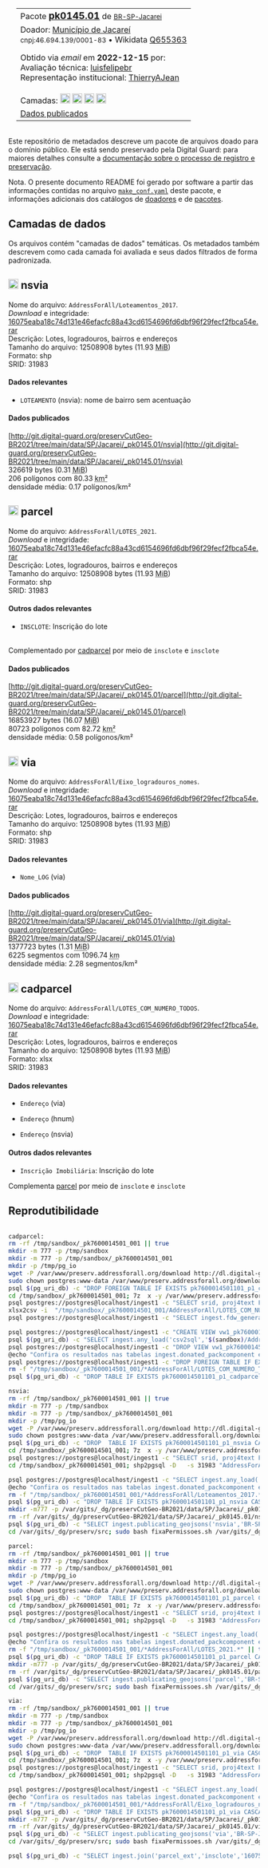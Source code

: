 <aside>
<table align="right" style="padding: 1em">
<tr><td>Pacote <a target="_git" title="link canônico para o git deste pacote" href="http://git.digital-guard.org/preserv-BR/blob/main/data/SP/Jacarei/_pk0145.01"><big><b>pk0145.01</b></big></a> de <small><a target="_osmcodes" title="Jurisdição" href="https://osm.codes/BR-SP-Jacarei">BR-SP-Jacarei</a></small>
</td></tr>
<tr><td>
Doador: <a rel="external" target="_doador" href="https://www.jacarei.sp.gov.br/">Município de Jacareí</a><br/>
<small>cnpj:46.694.139/0001-83</small> • Wikidata <a rel="external" target="_doador" title="link descritor Wikidata do doador" href="https://www.wikidata.org/wiki/Q655363">Q655363</a></small><br/>

Obtido via <i>email</i> em <b>2022-12-15</b> por:<br/>
 Avaliação técnica: <a rel="external" target="_gitPerson" title="usuário Git" href="https://github.com/luisfelipebr">luisfelipebr</a><br/>
 Representação institucional: <a rel="external" target="_gitPerson" title="usuário Git" href="https://github.com/ThierryAJean">ThierryAJean</a><br/>
</td></tr>
<tr><td>Camadas: <a title="via" href="#-via"><img src="https://raw.githubusercontent.com/digital-guard/preserv/main/docs/assets/layerIcon-via.png" alt="via" width="20"/></a> <a title="nsvia" href="#-nsvia"><img src="https://raw.githubusercontent.com/digital-guard/preserv/main/docs/assets/layerIcon-nsvia.png" alt="nsvia" width="20"/></a> <a title="parcel" href="#-parcel"><img src="https://raw.githubusercontent.com/digital-guard/preserv/main/docs/assets/layerIcon-parcel.png" alt="parcel" width="20"/></a> <a title="cadparcel" href="#-cadparcel"><img src="https://raw.githubusercontent.com/digital-guard/preserv/main/docs/assets/layerIcon-cadparcel.png" alt="cadparcel" width="20"/></a> </td></tr>
<tr><td><a href="http://git.digital-guard.org/preservCutGeo-BR2021/tree/main/data/SP/Jacarei/_pk0145.01">Dados publicados</a></td></tr>
</table>
</aside>

<section>

Este repositório de metadados descreve um pacote de arquivos doado para o domínio público. Ele está sendo preservado pela Digital Guard: para maiores detalhes consulte a [documentação sobre o processo de registro e preservação](https://git.digital-guard.org/preserv/tree/main/docs).

Nota. O presente documento README foi gerado por software a partir das informações contidas no arquivo [`make_conf.yaml`](make_conf.yaml) deste pacote, e informações adicionais dos catálogos de [doadores](https://git.digital-guard.org/preserv-BR/blob/main/data/donor.csv) e de [pacotes](https://git.digital-guard.org/preserv-BR/blob/main/data/donatedPack.csv).

# Camadas de dados

Os arquivos contém "camadas de dados" temáticas. Os metadados também descrevem como cada camada foi avaliada e seus dados filtrados de forma padronizada.

## <img src="https://raw.githubusercontent.com/digital-guard/preserv/main/docs/assets/layerIcon-nsvia.png" alt="nsvia" width="20"/> nsvia

Nome do arquivo: `AddressForAll/Loteamentos_2017`.<br/>*Download* e integridade: [16075eaba18c74d131e46efacfc88a43cd6154696fd6dbf96f29fecf2fbca54e.rar](http://dl.digital-guard.org/16075eaba18c74d131e46efacfc88a43cd6154696fd6dbf96f29fecf2fbca54e.rar)<br/>Descrição: Lotes, logradouros, bairros e endereços<br/>Tamanho do arquivo: 12508908 bytes (11.93 <abbr title="mebibyte">MiB</abbr>)<br/>Formato: shp<br/>SRID: 31983

#### Dados relevantes
* `LOTEAMENTO` (nsvia): nome de bairro sem acentuação

#### Dados publicados
[http://git.digital-guard.org/preservCutGeo-BR2021/tree/main/data/SP/Jacarei/_pk0145.01/nsvia](http://git.digital-guard.org/preservCutGeo-BR2021/tree/main/data/SP/Jacarei/_pk0145.01/nsvia)<br/>326619 bytes (0.31 <abbr title="mebibyte">MiB</abbr>)<br/>206 polígonos com 80.33 <abbr title="quilômetros quadrados">km²</abbr><br/>densidade média: 0.17 polígonos/km²
## <img src="https://raw.githubusercontent.com/digital-guard/preserv/main/docs/assets/layerIcon-parcel.png" alt="parcel" width="20"/> parcel

Nome do arquivo: `AddressForAll/LOTES_2021`.<br/>*Download* e integridade: [16075eaba18c74d131e46efacfc88a43cd6154696fd6dbf96f29fecf2fbca54e.rar](http://dl.digital-guard.org/16075eaba18c74d131e46efacfc88a43cd6154696fd6dbf96f29fecf2fbca54e.rar)<br/>Descrição: Lotes, logradouros, bairros e endereços<br/>Tamanho do arquivo: 12508908 bytes (11.93 <abbr title="mebibyte">MiB</abbr>)<br/>Formato: shp<br/>SRID: 31983

#### Outros dados relevantes
* `INSCLOTE`: Inscrição do lote

<br/>Complementado por [cadparcel](#-cadparcel) por meio de `insclote` e `insclote`

#### Dados publicados
[http://git.digital-guard.org/preservCutGeo-BR2021/tree/main/data/SP/Jacarei/_pk0145.01/parcel](http://git.digital-guard.org/preservCutGeo-BR2021/tree/main/data/SP/Jacarei/_pk0145.01/parcel)<br/>16853927 bytes (16.07 <abbr title="mebibyte">MiB</abbr>)<br/>80723 polígonos com 82.72 <abbr title="quilômetros quadrados">km²</abbr><br/>densidade média: 0.58 polígonos/km²
## <img src="https://raw.githubusercontent.com/digital-guard/preserv/main/docs/assets/layerIcon-via.png" alt="via" width="20"/> via

Nome do arquivo: `AddressForAll/Eixo_logradouros_nomes`.<br/>*Download* e integridade: [16075eaba18c74d131e46efacfc88a43cd6154696fd6dbf96f29fecf2fbca54e.rar](http://dl.digital-guard.org/16075eaba18c74d131e46efacfc88a43cd6154696fd6dbf96f29fecf2fbca54e.rar)<br/>Descrição: Lotes, logradouros, bairros e endereços<br/>Tamanho do arquivo: 12508908 bytes (11.93 <abbr title="mebibyte">MiB</abbr>)<br/>Formato: shp<br/>SRID: 31983

#### Dados relevantes
* `Nome_LOG` (via)

#### Dados publicados
[http://git.digital-guard.org/preservCutGeo-BR2021/tree/main/data/SP/Jacarei/_pk0145.01/via](http://git.digital-guard.org/preservCutGeo-BR2021/tree/main/data/SP/Jacarei/_pk0145.01/via)<br/>1377723 bytes (1.31 <abbr title="mebibyte">MiB</abbr>)<br/>6225 segmentos com 1096.74 <abbr title="quilômetros">km</abbr><br/>densidade média: 2.28 segmentos/km²
## <img src="https://raw.githubusercontent.com/digital-guard/preserv/main/docs/assets/layerIcon-cadparcel.png" alt="cadparcel" width="20"/> cadparcel

Nome do arquivo: `AddressForAll/LOTES_COM_NUMERO_TODOS`.<br/>*Download* e integridade: [16075eaba18c74d131e46efacfc88a43cd6154696fd6dbf96f29fecf2fbca54e.rar](http://dl.digital-guard.org/16075eaba18c74d131e46efacfc88a43cd6154696fd6dbf96f29fecf2fbca54e.rar)<br/>Descrição: Lotes, logradouros, bairros e endereços<br/>Tamanho do arquivo: 12508908 bytes (11.93 <abbr title="mebibyte">MiB</abbr>)<br/>Formato: xlsx<br/>SRID: 31983

#### Dados relevantes
* `Endereço` (via)

* `Endereço` (hnum)

* `Endereço` (nsvia)

#### Outros dados relevantes
* `Inscrição Imobiliária`: Inscrição do lote

Complementa [parcel](#-parcel) por meio de `insclote` e `insclote`

</section>
<section>

# Reprodutibilidade

```bash

cadparcel:
rm -rf /tmp/sandbox/_pk7600014501_001 || true
mkdir -m 777 -p /tmp/sandbox
mkdir -m 777 -p /tmp/sandbox/_pk7600014501_001
mkdir -p /tmp/pg_io
wget -P /var/www/preserv.addressforall.org/download http://dl.digital-guard.org/16075eaba18c74d131e46efacfc88a43cd6154696fd6dbf96f29fecf2fbca54e.rar
sudo chown postgres:www-data /var/www/preserv.addressforall.org/download/16075eaba18c74d131e46efacfc88a43cd6154696fd6dbf96f29fecf2fbca54e.rar && sudo chmod 664 /var/www/preserv.addressforall.org/download/16075eaba18c74d131e46efacfc88a43cd6154696fd6dbf96f29fecf2fbca54e.rar
psql $(pg_uri_db) -c "DROP FOREIGN TABLE IF EXISTS pk7600014501101_p1_cadparcel CASCADE"
cd /tmp/sandbox/_pk7600014501_001; 7z  x -y /var/www/preserv.addressforall.org/download/16075eaba18c74d131e46efacfc88a43cd6154696fd6dbf96f29fecf2fbca54e.rar "*AddressForAll/LOTES_COM_NUMERO_TODOS*" ; chmod -R a+rwx . > /dev/null
psql postgres://postgres@localhost/ingest1 -c "SELECT srid, proj4text FROM spatial_ref_sys where srid=31983"
xlsx2csv -i  "/tmp/sandbox/_pk7600014501_001/AddressForAll/LOTES_COM_NUMERO_TODOS.xlsx" "/tmp/sandbox/_pk7600014501_001/AddressForAll/LOTES_COM_NUMERO_TODOS.csv"
psql postgres://postgres@localhost/ingest1 -c "SELECT ingest.fdw_generate_direct_csv( '/tmp/sandbox/_pk7600014501_001/AddressForAll/LOTES_COM_NUMERO_TODOS.csv', 'pk7600014501101_p1_cadparcel' )"

psql postgres://postgres@localhost/ingest1 -c "CREATE VIEW vw1_pk7600014501101_p1_cadparcel AS SELECT row_number() OVER () AS gid, trim(replace(\"Inscrição Imobiliária\",'.','')) AS insclote, trim(split_part(\"Endereço\", ',', 1)) AS via, trim(split_part(split_part(\"Endereço\", ',', 2),'-',1)) AS hnum, trim(split_part(regexp_replace (split_part(\"Endereço\", ',', 2),'\-', ';'),';',2)) AS nsvia FROM $(tabname)"
psql $(pg_uri_db) -c "SELECT ingest.any_load('csv2sql','$(sandbox)/AddressForAll/LOTES_COM_NUMERO_TODOS.xlsx','cadparcel_cmpl','vw1_pk7600014501101_p1_cadparcel','7600014501101','16075eaba18c74d131e46efacfc88a43cd6154696fd6dbf96f29fecf2fbca54e.rar',array[]::text[],5,1)"
psql postgres://postgres@localhost/ingest1 -c "DROP VIEW vw1_pk7600014501101_p1_cadparcel"
@echo "Confira os resultados nas tabelas ingest.donated_packcomponent e ingest.cadastral_asis".
psql postgres://postgres@localhost/ingest1 -c "DROP FOREIGN TABLE IF EXISTS pk7600014501101_p1_cadparcel"
rm -f "/tmp/sandbox/_pk7600014501_001/*AddressForAll/LOTES_COM_NUMERO_TODOS.*" || true
psql $(pg_uri_db) -c "DROP TABLE IF EXISTS pk7600014501101_p1_cadparcel CASCADE"

nsvia:
rm -rf /tmp/sandbox/_pk7600014501_001 || true
mkdir -m 777 -p /tmp/sandbox
mkdir -m 777 -p /tmp/sandbox/_pk7600014501_001
mkdir -p /tmp/pg_io
wget -P /var/www/preserv.addressforall.org/download http://dl.digital-guard.org/16075eaba18c74d131e46efacfc88a43cd6154696fd6dbf96f29fecf2fbca54e.rar
sudo chown postgres:www-data /var/www/preserv.addressforall.org/download/16075eaba18c74d131e46efacfc88a43cd6154696fd6dbf96f29fecf2fbca54e.rar && sudo chmod 664 /var/www/preserv.addressforall.org/download/16075eaba18c74d131e46efacfc88a43cd6154696fd6dbf96f29fecf2fbca54e.rar
psql $(pg_uri_db) -c "DROP  TABLE IF EXISTS pk7600014501101_p1_nsvia CASCADE"
cd /tmp/sandbox/_pk7600014501_001; 7z  x -y /var/www/preserv.addressforall.org/download/16075eaba18c74d131e46efacfc88a43cd6154696fd6dbf96f29fecf2fbca54e.rar "*AddressForAll/Loteamentos_2017*" ; chmod -R a+rwx . > /dev/null
psql postgres://postgres@localhost/ingest1 -c "SELECT srid, proj4text FROM spatial_ref_sys where srid=31983"
cd /tmp/sandbox/_pk7600014501_001; shp2pgsql -D   -s 31983 "AddressForAll/Loteamentos_2017.shp" pk7600014501101_p1_nsvia | psql -q postgres://postgres@localhost/ingest1 2> /dev/null

psql postgres://postgres@localhost/ingest1 -c "SELECT ingest.any_load('shp2sql','/tmp/sandbox/_pk7600014501_001/AddressForAll/Loteamentos_2017.shp','nsvia_full','pk7600014501101_p1_nsvia','7600014501101','16075eaba18c74d131e46efacfc88a43cd6154696fd6dbf96f29fecf2fbca54e.rar',array['gid', 'LOTEAMENTO as nsvia', 'geom'],5,1)"
@echo "Confira os resultados nas tabelas ingest.donated_packcomponent e ingest.feature_asis".
rm -f "/tmp/sandbox/_pk7600014501_001/*AddressForAll/Loteamentos_2017.*" || true
psql $(pg_uri_db) -c "DROP TABLE IF EXISTS pk7600014501101_p1_nsvia CASCADE"
mkdir -m777 -p /var/gits/_dg/preservCutGeo-BR2021/data/SP/Jacarei/_pk0145.01/nsvia
rm -rf /var/gits/_dg/preservCutGeo-BR2021/data/SP/Jacarei/_pk0145.01/nsvia/*.geojson
psql $(pg_uri_db) -c "SELECT ingest.publicating_geojsons('nsvia','BR-SP-Jacarei','/var/gits/_dg/preservCutGeo-BR2021/data/SP/Jacarei/_pk0145.01/nsvia','1',9,3);"
cd /var/gits/_dg/preserv/src; sudo bash fixaPermissoes.sh /var/gits/_dg/preservCutGeo-BR2021/data/SP/Jacarei/_pk0145.01/nsvia

parcel:
rm -rf /tmp/sandbox/_pk7600014501_001 || true
mkdir -m 777 -p /tmp/sandbox
mkdir -m 777 -p /tmp/sandbox/_pk7600014501_001
mkdir -p /tmp/pg_io
wget -P /var/www/preserv.addressforall.org/download http://dl.digital-guard.org/16075eaba18c74d131e46efacfc88a43cd6154696fd6dbf96f29fecf2fbca54e.rar
sudo chown postgres:www-data /var/www/preserv.addressforall.org/download/16075eaba18c74d131e46efacfc88a43cd6154696fd6dbf96f29fecf2fbca54e.rar && sudo chmod 664 /var/www/preserv.addressforall.org/download/16075eaba18c74d131e46efacfc88a43cd6154696fd6dbf96f29fecf2fbca54e.rar
psql $(pg_uri_db) -c "DROP  TABLE IF EXISTS pk7600014501101_p1_parcel CASCADE"
cd /tmp/sandbox/_pk7600014501_001; 7z  x -y /var/www/preserv.addressforall.org/download/16075eaba18c74d131e46efacfc88a43cd6154696fd6dbf96f29fecf2fbca54e.rar "*AddressForAll/LOTES_2021*" ; chmod -R a+rwx . > /dev/null
psql postgres://postgres@localhost/ingest1 -c "SELECT srid, proj4text FROM spatial_ref_sys where srid=31983"
cd /tmp/sandbox/_pk7600014501_001; shp2pgsql -D   -s 31983 "AddressForAll/LOTES_2021.shp" pk7600014501101_p1_parcel | psql -q postgres://postgres@localhost/ingest1 2> /dev/null

psql postgres://postgres@localhost/ingest1 -c "SELECT ingest.any_load('shp2sql','/tmp/sandbox/_pk7600014501_001/AddressForAll/LOTES_2021.shp','parcel_ext','pk7600014501101_p1_parcel','7600014501101','16075eaba18c74d131e46efacfc88a43cd6154696fd6dbf96f29fecf2fbca54e.rar',array['gid', 'INSCLOTE', 'geom'],5,1)"
@echo "Confira os resultados nas tabelas ingest.donated_packcomponent e ingest.feature_asis".
rm -f "/tmp/sandbox/_pk7600014501_001/*AddressForAll/LOTES_2021.*" || true
psql $(pg_uri_db) -c "DROP TABLE IF EXISTS pk7600014501101_p1_parcel CASCADE"
mkdir -m777 -p /var/gits/_dg/preservCutGeo-BR2021/data/SP/Jacarei/_pk0145.01/parcel
rm -rf /var/gits/_dg/preservCutGeo-BR2021/data/SP/Jacarei/_pk0145.01/parcel/*.geojson
psql $(pg_uri_db) -c "SELECT ingest.publicating_geojsons('parcel','BR-SP-Jacarei','/var/gits/_dg/preservCutGeo-BR2021/data/SP/Jacarei/_pk0145.01/parcel','1',9,3);"
cd /var/gits/_dg/preserv/src; sudo bash fixaPermissoes.sh /var/gits/_dg/preservCutGeo-BR2021/data/SP/Jacarei/_pk0145.01/parcel

via:
rm -rf /tmp/sandbox/_pk7600014501_001 || true
mkdir -m 777 -p /tmp/sandbox
mkdir -m 777 -p /tmp/sandbox/_pk7600014501_001
mkdir -p /tmp/pg_io
wget -P /var/www/preserv.addressforall.org/download http://dl.digital-guard.org/16075eaba18c74d131e46efacfc88a43cd6154696fd6dbf96f29fecf2fbca54e.rar
sudo chown postgres:www-data /var/www/preserv.addressforall.org/download/16075eaba18c74d131e46efacfc88a43cd6154696fd6dbf96f29fecf2fbca54e.rar && sudo chmod 664 /var/www/preserv.addressforall.org/download/16075eaba18c74d131e46efacfc88a43cd6154696fd6dbf96f29fecf2fbca54e.rar
psql $(pg_uri_db) -c "DROP  TABLE IF EXISTS pk7600014501101_p1_via CASCADE"
cd /tmp/sandbox/_pk7600014501_001; 7z  x -y /var/www/preserv.addressforall.org/download/16075eaba18c74d131e46efacfc88a43cd6154696fd6dbf96f29fecf2fbca54e.rar "*AddressForAll/Eixo_logradouros_nomes*" ; chmod -R a+rwx . > /dev/null
psql postgres://postgres@localhost/ingest1 -c "SELECT srid, proj4text FROM spatial_ref_sys where srid=31983"
cd /tmp/sandbox/_pk7600014501_001; shp2pgsql -D   -s 31983 "AddressForAll/Eixo_logradouros_nomes.shp" pk7600014501101_p1_via | psql -q postgres://postgres@localhost/ingest1 2> /dev/null

psql postgres://postgres@localhost/ingest1 -c "SELECT ingest.any_load('shp2sql','/tmp/sandbox/_pk7600014501_001/AddressForAll/Eixo_logradouros_nomes.shp','via_full','pk7600014501101_p1_via','7600014501101','16075eaba18c74d131e46efacfc88a43cd6154696fd6dbf96f29fecf2fbca54e.rar',array['gid', 'Nome_LOG as via', 'geom'],5,1)"
@echo "Confira os resultados nas tabelas ingest.donated_packcomponent e ingest.feature_asis".
rm -f "/tmp/sandbox/_pk7600014501_001/*AddressForAll/Eixo_logradouros_nomes.*" || true
psql $(pg_uri_db) -c "DROP TABLE IF EXISTS pk7600014501101_p1_via CASCADE"
mkdir -m777 -p /var/gits/_dg/preservCutGeo-BR2021/data/SP/Jacarei/_pk0145.01/via
rm -rf /var/gits/_dg/preservCutGeo-BR2021/data/SP/Jacarei/_pk0145.01/via/*.geojson
psql $(pg_uri_db) -c "SELECT ingest.publicating_geojsons('via','BR-SP-Jacarei','/var/gits/_dg/preservCutGeo-BR2021/data/SP/Jacarei/_pk0145.01/via','1',9,3);"
cd /var/gits/_dg/preserv/src; sudo bash fixaPermissoes.sh /var/gits/_dg/preservCutGeo-BR2021/data/SP/Jacarei/_pk0145.01/via

psql $(pg_uri_db) -c "SELECT ingest.join('parcel_ext','insclote','16075eaba18c74d131e46efacfc88a43cd6154696fd6dbf96f29fecf2fbca54e.rar','cadparcel_cmpl','insclote','16075eaba18c74d131e46efacfc88a43cd6154696fd6dbf96f29fecf2fbca54e.rar')"

```
</section>

